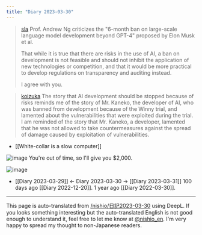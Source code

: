 ```yaml
---
title: "Diary 2023-03-30"
---
```



> [sla](https://twitter.com/sla/status/1641267724956598272) Prof. Andrew Ng criticizes the "6-month ban on large-scale language model development beyond GPT-4" proposed by Elon Musk et al.
>
>  That while it is true that there are risks in the use of AI, a ban on development is not feasible and should not inhibit the application of new technologies or competition, and that it would be more practical to develop regulations on transparency and auditing instead.
>
>  I agree with you.

> [koizuka](https://twitter.com/koizuka/status/1641280745502281728) The story that AI development should be stopped because of risks reminds me of the story of Mr. Kaneko, the developer of AI, who was banned from development because of the Winny trial, and lamented about the vulnerabilities that were exploited during the trial. I am reminded of the story that Mr. Kaneko, a developer, lamented that he was not allowed to take countermeasures against the spread of damage caused by exploitation of vulnerabilities.

- [[White-collar is a slow computer]]

![image](https://gyazo.com/52fec9101695633901cd2e34d96c56ad/thumb/1000)
You're out of time, so I'll give you $2,000.

![image](https://gyazo.com/06c6add4373783ec71bdd7e20c04f52d/thumb/1000)

- [[Diary 2023-03-29]] ← Diary 2023-03-30 → [[Diary 2023-03-31]]
100 days ago [[Diary 2022-12-20]].
1 year ago [[Diary 2022-03-30]].
---
This page is auto-translated from [/nishio/日記2023-03-30](https://scrapbox.io/nishio/日記2023-03-30) using DeepL. If you looks something interesting but the auto-translated English is not good enough to understand it, feel free to let me know at [@nishio_en](https://twitter.com/nishio_en). I'm very happy to spread my thought to non-Japanese readers.